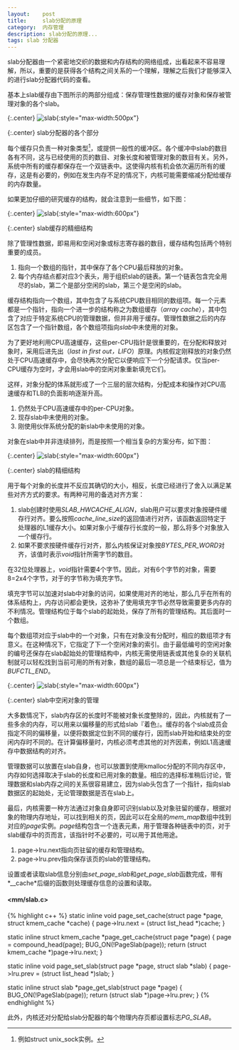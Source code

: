 ```yaml
---
layout:    post
title:     slab分配的原理
category:  内存管理
description: slab分配的原理...
tags: slab 分配器
---
```

slab分配器由一个紧密地交织的数据和内存结构的网络组成，出看起来不容易理解，所以，重要的是获得各个结构之间关系的一个理解，理解之后我们才能够深入的进行slab分配器代码的查看。

基本上slab缓存由下图所示的两部分组成：保存管理性数据的缓存对象和保存被管理对象的各个slab。

{:.center}
![slab](/blog/images/slab2.png){:style="max-width:500px"}

{:.center}
slab分配器的各个部分

每个缓存只负责一种对象类型[^1]，或提供一般性的缓冲区。各个缓冲中slab的数目各有不同，这与已经使用的页的数目、对象长度和被管理对象的数目有关。另外，系统中所有的缓存都保存在一个双链表中。这使得内核有机会依次遍历所有的缓存，这是有必要的，例如在发生内存不足的情况下，内核可能需要缩减分配给缓存的内存数量。

[^1]: 例如struct unix_sock实例。

如果更加仔细的研究缓存的结构，就会注意到一些细节，如下图：

{:.center}
![slab](/blog/images/slab3.png){:style="max-width:600px"}

{:.center}
slab缓存的精细结构

除了管理性数据，即易用和空闲对象或标志寄存器的数目，缓存结构包括两个特别重要的成员。

1. 指向一个数组的指针，其中保存了各个CPU最后释放的对象。
2. 每个内存结点都对应3个表头，用于组织slab的链表。第一个链表包含完全用尽的slab，第二个是部分空闲的slab，第三个是空闲的slab。

缓存结构指向一个数组，其中包含了与系统CPU数目相同的数组项。每一个元素都是一个指针，指向一个进一步的结构称之为数组缓存（*array cache*），其中包含了对应于特定系统CPU的管理数据，但并非用于缓存。管理性数据之后的内存区包含了一个指针数组，各个数组项指向*slab*中未使用的对象。

为了更好地利用CPU高速缓存，这些per-CPU指针是很重要的，在分配和释放对象时，采用后进先出（*last in  first out，LIFO*）原理。内核假定刚释放的对象仍然处于CPU高速缓存中，会尽快再次分配它以便响应下一个分配请求。仅当per-CPU缓存为空时，才会用slab中的空闲对象重新填充它们。

这样，对象分配的体系就形成了一个三层的层次结构，分配成本和操作对CPU高速缓存和TLB的负面影响逐渐升高。

1. 仍然处于CPU高速缓存中的per-CPU对象。
2. 现存slab中未使用的对象。
3. 刚使用伙伴系统分配的新slab中未使用的对象。

对象在slab中并非连续排列，而是按照一个相当复杂的方案分布，如下图：

{:.center}
![slab](/blog/images/slab4.png){:style="max-width:600px"}

{:.center}
slab的精细结构

用于每个对象的长度并不反应其确切的大小，相反，长度已经进行了舍入以满足某些对齐方式的要求。有两种可用的备选对齐方案：

1. slab创建时使用*SLAB_HWCACHE_ALIGN*，slab用户可以要求对象按硬件缓存行对齐。要么按照*cache_line_size*的返回值进行对齐，该函数返回特定于处理器的L1缓存大小。如果对象小于缓存行长度的一般，那么将多个对象放入一个缓存行。
2. 如果不要求按硬件缓存行对齐，那么内核保证对象按*BYTES_PER_WORD*对齐，该值时表示*void*指针所需字节的数目。

在32位处理器上，*void*指针需要4个字节。因此，对有6个字节的对象，需要8=2x4个字节，对于的字节称为填充字节。

填充字节可以加速对slab中对象的访问，如果使用对齐的地址，那么几乎在所有的体系结构上，内存访问都会更快，这弥补了使用填充字节必然导致需要更多内存的不利情况。管理结构位于每个slab的起始处，保存了所有的管理结构。其后面时一个数组。

每个数组项对应于slab中的一个对象，只有在对象没有分配时，相应的数组项才有意义。在这种情况下，它指定了下一个空闲对象的索引。由于最低编号的空闲对象的编号还保存在slab起始处的管理结构中，内核无需使用链表或其他复杂的关联机制就可以轻松找到当前可用的所有对象，数组的最后一项总是一个结束标记，值为*BUFCTL_END*。

{:.center}
![slab](/blog/images/slab5.png){:style="max-width:600px"}

{:.center}
slab中空闲对象的管理

大多数情况下，slab内存区的长度时不能被对象长度整除的，因此，内核就有了一些多余的内存，可以用来以偏移量的形式给slab『着色』。缓存的各个slab成员会指定不同的偏移量，以便将数据定位到不同的缓存行，因而slab开始和结束处的空闲内存时不同的。在计算偏移量时，内核必须考虑其他的对齐因素，例如L1高速缓存中数据结构的对齐。

管理数据可以放置在slab自身，也可以放置到使用kmalloc分配的不同内存区中，内存如何选择取决于slab的长度和已用对象的数量。相应的选择标准稍后讨论，管理数据和slab内存之间的关系很容易建立，因为slab头包含了一个指针，指向slab数据区的起始处，无论管理数据是否在slab上。

最后，内核需要一种方法通过对象自身即可识别slab以及对象驻留的缓存，根据对象的物理内存地址，可以找到相关的页，因此可以在全局的*mem_map*数组中找到对应的*page*实例。*page*结构包含一个连表元素，用于管理各种链表中的页，对于slab缓存中的页而言，该指针时不必要的，可以用于其他用途。

1. page->lru.next指向页驻留的缓存和管理结构。
2. page->lru.prev指向保存该页的slab的管理结构。

设置或者读取slab信息分别由*set_page_slab*和*get_page_slab*函数完成，带有*__cache*后缀的函数则处理缓存信息的设置和读取。

#### <mm/slab.c> ####

{% highlight c++ %}
static inline void
page_set_cache(struct page *page, struct kmem_cache *cache)
{
    page->lru.next = (struct list_head *)cache;
}

static inline struct
kmem_cache *page_get_cache(struct page *page)
{
    page = compound_head(page);
    BUG_ON(!PageSlab(page));
    return (struct kmem_cache *)page->lru.next;
}

static inline void
page_set_slab(struct page *page, struct slab *slab)
{
    page->lru.prev = (struct list_head *)slab;
}

static inline struct slab
*page_get_slab(struct page *page)
{
    BUG_ON(!PageSlab(page));
    return (struct slab *)page->lru.prev;
}
{% endhighlight %}

此外，内核还对分配给slab分配器的每个物理内存页都设置标志*PG_SLAB*。